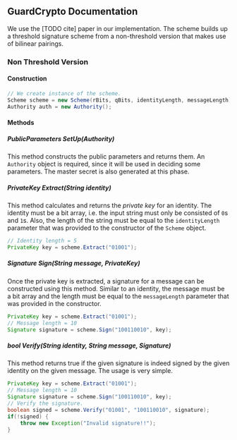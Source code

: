 ## GuardCrypto Documentation
We use the [TODO cite] paper in our implementation. The scheme builds up a threshold signature
scheme from a non-threshold version that makes use of bilinear pairings.
### Non Threshold Version
#### Construction
```java
// We create instance of the scheme.
Scheme scheme = new Scheme(rBits, qBits, identityLength, messageLength);
Authority auth = new Authority();
```
#### Methods

##### PublicParameters SetUp(Authority)
This method constructs the public parameters and returns them. An `Authority` object is required, since it will be used 
in deciding some parameters. The master secret is also generated at this phase.

##### PrivateKey Extract(String identity)
This method calculates and returns the *private key* for an identity. The identity must be a bit array, i.e. the 
input string must only be consisted of `0`s and `1`s. Also, the length of the string must be equal to the `identityLength`
parameter that was provided to the constructor of the `Scheme` object.
```java
// Identity length = 5
PrivateKey key = scheme.Extract("01001");
```

##### Signature Sign(String message, PrivateKey)
Once the private key is extracted, a signature for a message can be constructed using this method. Similar to an identity,
the message must be a bit array and the length must be equal to the `messageLength` parameter that was provided in the constructor.
```java
PrivateKey key = scheme.Extract("01001");
// Message length = 10
Signature signature = scheme.Sign("100110010", key);
```

##### bool Verify(String identity, String message, Signature)
This method returns true if the given signature is indeed signed by the given identity on the given message. The usage is
very simple.
```java
PrivateKey key = scheme.Extract("01001");
// Message length = 10
Signature signature = scheme.Sign("100110010", key);
// Verify the signature.
boolean signed = scheme.Verify("01001", "100110010", signature);
if(!signed) {
    throw new Exception("Invalid signature!!");
}
```
